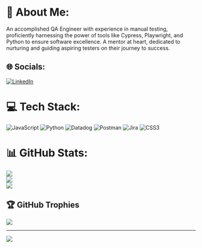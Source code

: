 # 💫 About Me:
An accomplished QA Engineer with experience in manual testing, proficiently harnessing the power of tools like Cypress, Playwright, and Python to ensure software excellence. A mentor at heart, dedicated to nurturing and guiding aspiring testers on their journey to success.


## 🌐 Socials:
[![LinkedIn](https://img.shields.io/badge/LinkedIn-%230077B5.svg?logo=linkedin&logoColor=white)](https://linkedin.com/in/https://www.linkedin.com/in/olga-tro-fimova/) 

# 💻 Tech Stack:
![JavaScript](https://img.shields.io/badge/javascript-%23323330.svg?style=for-the-badge&logo=javascript&logoColor=%23F7DF1E) ![Python](https://img.shields.io/badge/python-3670A0?style=for-the-badge&logo=python&logoColor=ffdd54) ![Datadog](https://img.shields.io/badge/datadog-%23632CA6.svg?style=for-the-badge&logo=datadog&logoColor=white) ![Postman](https://img.shields.io/badge/Postman-FF6C37?style=for-the-badge&logo=postman&logoColor=white) ![Jira](https://img.shields.io/badge/jira-%230A0FFF.svg?style=for-the-badge&logo=jira&logoColor=white) ![CSS3](https://img.shields.io/badge/css3-%231572B6.svg?style=for-the-badge&logo=css3&logoColor=white)
# 📊 GitHub Stats:
![](https://github-readme-stats.vercel.app/api?username=helgatrue&theme=radical&hide_border=false&include_all_commits=true&count_private=true)<br/>
![](https://github-readme-streak-stats.herokuapp.com/?user=helgatrue&theme=radical&hide_border=false)<br/>
![](https://github-readme-stats.vercel.app/api/top-langs/?username=helgatrue&theme=radical&hide_border=false&include_all_commits=true&count_private=true&layout=compact)

## 🏆 GitHub Trophies
![](https://github-profile-trophy.vercel.app/?username=helgatrue&theme=radical&no-frame=false&no-bg=false&margin-w=4)

---
[![](https://visitcount.itsvg.in/api?id=helgatrue&icon=0&color=0)](https://visitcount.itsvg.in)

